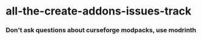 # all-the-create-addons-issues-track
### Don't ask questions about curseforge modpacks, use modrinth
